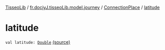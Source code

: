[TisseoLib](../../index.md) / [fr.docjyJ.tisseoLib.model.journey](../index.md) / [ConnectionPlace](index.md) / [latitude](./latitude.md)

# latitude

`val latitude: `[`Double`](https://kotlinlang.org/api/latest/jvm/stdlib/kotlin/-double/index.html) [(source)](https://github.com/docjyj/tisseoLib/tree/master/src/main/kotlin/fr/docjyJ/tisseoLib/model/journey/ConnectionPlace.kt#L12)